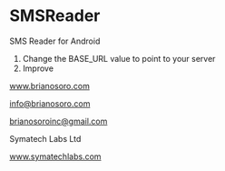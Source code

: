 # SMSReader
SMS Reader for Android

1. Change the BASE_URL value to point to your server
2. Improve


www.brianosoro.com

info@brianosoro.com

brianosoroinc@gmail.com

Symatech Labs Ltd

www.symatechlabs.com





